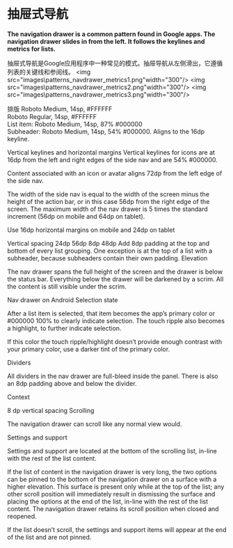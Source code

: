 # 抽屉式导航 #

**The navigation drawer is a common pattern found in Google apps.  The navigation drawer slides in from the left. It follows the keylines and metrics for lists.**

抽屉式导航是Google应用程序中一种常见的模式。抽屉导航从左侧滑出，它遵循列表的关键线和参阅线。
<img src="images\patterns_navdrawer_metrics1.png"width="300"/> 
<img src="images\patterns_navdrawer_metrics2.png"width="300"/> 
<img src="images\patterns_navdrawer_metrics3.png"width="300"/> 

排版
Roboto Medium, 14sp, #FFFFFF  
Roboto Regular, 14sp, #FFFFFF  
List item: Roboto Medium, 14sp, 87% #000000  
Subheader: Roboto Medium, 14sp, 54% #000000. Aligns to the 16dp keyline.  
 

Vertical keylines and horizontal margins
Vertical keylines for icons are at 16dp from the left and right edges of the side nav and are 54% #000000.

Content associated with an icon or avatar aligns 72dp from the left edge of the side nav.

The width of the side nav is equal to the width of the screen minus the height of the action bar, or in this case 56dp from the right edge of the screen. The maximum width of the nav drawer is 5 times the standard increment (56dp on mobile and 64dp on tablet).

Use 16dp horizontal margins on mobile and 24dp on tablet

Vertical spacing
24dp
56dp
8dp
48dp
Add 8dp padding at the top and bottom of every list grouping. One exception is at the top of a list with a subheader, because subheaders contain their own padding.
Elevation

The nav drawer spans the full height of the screen and the drawer is below the status bar. Everything below the drawer will be darkened by a scrim. All the content is still visible under the scrim.

 


Nav drawer on Android
Selection state

After a list item is selected, that item becomes the app’s primary color or #000000 100% to clearly indicate selection. The touch ripple also becomes a highlight, to further indicate selection.

If this color the touch ripple/highlight doesn’t provide enough contrast with your primary color, use a darker tint of the primary color.

 







Dividers

All dividers in the nav drawer are full-bleed inside the panel. There is also an 8dp padding above and below the divider.

 


Context

8 dp vertical spacing
Scrolling

The navigation drawer can scroll like any normal view would.

 



Settings and support

Settings and support are located at the bottom of the scrolling list, in-line with the rest of the list content.

If the list of content in the navigation drawer is very long, the two options can be pinned to the bottom of the navigation drawer on a surface with a higher elevation. This surface is present only while at the top of the list; any other scroll position will immediately result in dismissing the surface and placing the options at the end of the list, in-line with the rest of the list content. The navigation drawer retains its scroll position when closed and reopened.

 



If the list doesn’t scroll, the settings and support items will appear at the end of the list and are not pinned.

 


